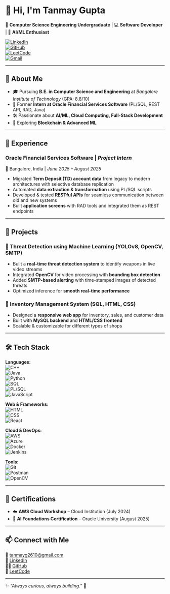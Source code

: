 # 👋 Hi, I'm Tanmay Gupta  

🚀 **Computer Science Engineering Undergraduate** | 💻 **Software Developer** | 🤖 **AI/ML Enthusiast**  

[![LinkedIn](https://img.shields.io/badge/LinkedIn-Connect-blue?logo=linkedin&style=for-the-badge)](https://www.linkedin.com/in/tanmay-gupta-33b271252)  
[![GitHub](https://img.shields.io/badge/GitHub-Follow-black?logo=github&style=for-the-badge)](https://github.com/tanmaygupta7781)  
[![LeetCode](https://img.shields.io/badge/LeetCode-Profile-orange?logo=leetcode&style=for-the-badge)](https://leetcode.com/u/Tanmay2610/)  
[![Gmail](https://img.shields.io/badge/Email-Contact-red?logo=gmail&style=for-the-badge)](mailto:tanmayg2610@gmail.com)  

---

## 📌 About Me  

- 🎓 Pursuing **B.E. in Computer Science and Engineering** at *Bangalore Institute of Technology* (GPA: 8.8/10)  
- 💼 Former **Intern at Oracle Financial Services Software** (PL/SQL, REST API, RAD, Java)  
- 🛠️ Passionate about **AI/ML, Cloud Computing, Full-Stack Development**  
- 🌱 Exploring **Blockchain & Advanced ML**  

---

## 💼 Experience  

### **Oracle Financial Services Software** | *Project Intern*  
📍 Bangalore, India | *June 2025 – August 2025*  

- Migrated **Term Deposit (TD) account data** from legacy to modern architectures with selective database replication  
- Automated **data extraction & transformation** using PL/SQL scripts  
- Developed & tested **RESTful APIs** for seamless communication between old and new systems  
- Built **application screens** with RAD tools and integrated them as REST endpoints  

---

## 🔬 Projects  

### 🔹 Threat Detection using Machine Learning (YOLOv8, OpenCV, SMTP)  
- Built a **real-time threat detection system** to identify weapons in live video streams  
- Integrated **OpenCV** for video processing with **bounding box detection**  
- Added **SMTP-based alerting** with time-stamped images of detected threats  
- Optimized inference for **smooth real-time performance**  

### 🔹 Inventory Management System (SQL, HTML, CSS)  
- Designed a **responsive web app** for inventory, sales, and customer data  
- Built with **MySQL backend** and **HTML/CSS frontend**  
- Scalable & customizable for different types of shops  

---

## 🛠️ Tech Stack  

**Languages:**  
![C++](https://img.shields.io/badge/C++-00599C?logo=c%2B%2B&logoColor=white)  
![Java](https://img.shields.io/badge/Java-007396?logo=java&logoColor=white)  
![Python](https://img.shields.io/badge/Python-3776AB?logo=python&logoColor=white)  
![SQL](https://img.shields.io/badge/SQL-003B57?logo=postgresql&logoColor=white)  
![PL/SQL](https://img.shields.io/badge/PL%2FSQL-F80000?logo=oracle&logoColor=white)  
![JavaScript](https://img.shields.io/badge/JavaScript-F7DF1E?logo=javascript&logoColor=black)  

**Web & Frameworks:**  
![HTML](https://img.shields.io/badge/HTML5-E34F26?logo=html5&logoColor=white)  
![CSS](https://img.shields.io/badge/CSS3-1572B6?logo=css3&logoColor=white)  
![React](https://img.shields.io/badge/React-20232A?logo=react&logoColor=61DAFB)  

**Cloud & DevOps:**  
![AWS](https://img.shields.io/badge/AWS-232F3E?logo=amazon-aws&logoColor=white)  
![Azure](https://img.shields.io/badge/Azure-0078D4?logo=microsoft-azure&logoColor=white)  
![Docker](https://img.shields.io/badge/Docker-2496ED?logo=docker&logoColor=white)  
![Jenkins](https://img.shields.io/badge/Jenkins-D24939?logo=jenkins&logoColor=white)  

**Tools:**  
![Git](https://img.shields.io/badge/Git-F05032?logo=git&logoColor=white)  
![Postman](https://img.shields.io/badge/Postman-FF6C37?logo=postman&logoColor=white)  
![OpenCV](https://img.shields.io/badge/OpenCV-5C3EE8?logo=opencv&logoColor=white)  

---

## 📜 Certifications  

- ☁️ **AWS Cloud Workshop** – Cloud Institution (July 2024)  
- 🤖 **AI Foundations Certification** – Oracle University (August 2025)  

---

## 📫 Connect with Me  

📧 [tanmayg2610@gmail.com](mailto:tanmayg2610@gmail.com)  
💼 [LinkedIn](https://www.linkedin.com/in/tanmay-gupta-33b271252)  
🧑‍💻 [GitHub](https://github.com/tanmaygupta7781)  
🧩 [LeetCode](https://leetcode.com/u/Tanmay2610/)  

---

✨ *“Always curious, always building.”* 🚀  
